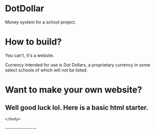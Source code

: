 # DotDollar
Money system for a school project.

# How to build?
You can't, it's a website.

Currency intended for use is Dot Dollars, 
a proprietary currency in some select schools of which will not be listed.

# Want to make your own website?
Well good luck lol.
Here is a basic html starter.
-----------------
<!DOCTYPE html>
<html>
  <head>
    <body>
    
    </body>
  </head>
</html>
----------------